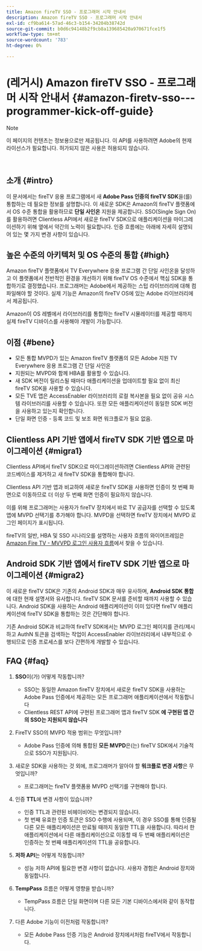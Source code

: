 ```yaml
---
title: Amazon fireTV SSO - 프로그래머 시작 안내서
description: Amazon fireTV SSO - 프로그래머 시작 안내서
exl-id: cf9ba614-57ad-46c3-b154-34204b38742d
source-git-commit: b0d6c94148b2f9cb8a139685420a970671fce1f5
workflow-type: tm+mt
source-wordcount: '783'
ht-degree: 0%

---
```


# (레거시) Amazon fireTV SSO - 프로그래머 시작 안내서 {#amazon-firetv-sso---programmer-kick-off-guide}

>[!NOTE]
>
>이 페이지의 컨텐츠는 정보용으로만 제공됩니다. 이 API를 사용하려면 Adobe의 현재 라이선스가 필요합니다. 허가되지 않은 사용은 허용되지 않습니다.

</br>

## 소개 {#intro}

이 문서에서는 fireTV 응용 프로그램에서 새 **Adobe Pass 인증의 fireTV SDK**&#x200B;을(를) 통합하는 데 필요한 정보를 설명합니다. 이 새로운 SDK은 Amazon의 fireTV 플랫폼에서 OS 수준 통합을 활용하므로 **단일 사인온** 지원을 제공합니다. SSO(Single Sign On)를 활용하려면 Clientless API에서 새로운 fireTV SDK으로 애플리케이션을 마이그레이션하기 위해 옆에서 약간의 노력이 필요합니다. 인증 흐름에는 아래에 자세히 설명되어 있는 몇 가지 변경 사항이 있습니다.

## 높은 수준의 아키텍처 및 OS 수준의 통합 {#high}

Amazon fireTV 플랫폼에서 TV Everywhere 응용 프로그램 간 단일 사인온을 달성하고 이 플랫폼에서 전반적인 환경을 개선하기 위해 fireTV OS 수준에서 핵심 SDK을 통합하기로 결정했습니다. 프로그래머는 Adobe에서 제공하는 스텁 라이브러리에 대해 컴파일해야 할 것이다. 실제 기능은 Amazon의 fireTV OS에 있는 Adobe 라이브러리에서 제공됩니다.

Amazon이 OS 레벨에서 라이브러리를 통합하는 fireTV 시뮬레이터를 제공할 때까지 실제 fireTV 디바이스를 사용해야 개발이 가능합니다.

## 이점 {#bene}

* 모든 통합 MVPD가 있는 Amazon fireTV 플랫폼의 모든 Adobe 지원 TV Everywhere 응용 프로그램 간 단일 사인온
* 지원되는 MVPD와 함께 HBA를 활용할 수 있습니다.
* 새 SDK 버전이 릴리스될 때마다 애플리케이션을 업데이트할 필요 없이 최신 fireTV SDK을 사용할 수 있습니다.
* 모든 TVE 앱은 AccessEnabler 라이브러리의 로컬 복사본을 필요 없이 공유 시스템 라이브러리를 사용할 수 있습니다. 또한 모든 애플리케이션이 동일한 SDK 버전을 사용하고 있는지 확인합니다.
* 단일 화면 인증 - 등록 코드 및 보조 화면 워크플로가 필요 없음.

## Clientless API 기반 앱에서 fireTV SDK 기반 앱으로 마이그레이션 {#migra1}

Clientless API에서 fireTV SDK으로 마이그레이션하려면 Clientless API와 관련된 코드베이스를 제거하고 새 fireTV SDK을 통합해야 합니다.

Clientless API 기반 앱과 비교하여 새로운 fireTV SDK을 사용하면 인증이 첫 번째 화면으로 이동하므로 더 이상 두 번째 화면 인증이 필요하지 않습니다.

이를 위해 프로그래머는 사용자가 fireTV 장치에서 바로 TV 공급자를 선택할 수 있도록 앱에 MVPD 선택기를 추가해야 합니다. MVPD을 선택하면 fireTV 장치에서 MVPD 로그인 페이지가 표시됩니다.

fireTV의 일반, HBA 및 SSO 시나리오를 설명하는 사용자 흐름의 와이어프레임은 [Amazon Fire TV - MVVPD 로그인 사용자 흐름](https://xd.adobe.com/view/9058288e-4b67-43a1-9d5b-5f76ede6c51e/)에서 찾을 수 있습니다.

## Android SDK 기반 앱에서 fireTV SDK 기반 앱으로 마이그레이션 {#migra2}

이 새로운 fireTV SDK은 기존의 Android SDK과 매우 유사하며, **Android SDK 통합**&#x200B;에 대한 현재 설명서와 유사합니다. <!--http://tve.helpdocsonline.com/android-technical-overview-->fireTV SDK 문서를 준비할 때까지 사용할 수 있습니다. Android SDK을 사용하는 Android 애플리케이션이 이미 있다면 fireTV 애플리케이션에 fireTV SDK을 통합하는 것은 간단해야 합니다.

기존 Android SDK과 비교하여 fireTV SDK에서는 MVPD 로그인 페이지를 관리/제시하고 AuthN 토큰을 검색하는 작업이 AccessEnabler 라이브러리에서 내부적으로 수행되므로 인증 프로세스를 보다 간편하게 개발할 수 있습니다.

## FAQ {#faq}

1. **SSO**&#x200B;이(가) 어떻게 작동합니까?

   * SSO는 동일한 Amazon fireTV 장치에서 새로운 fireTV SDK을 사용하는 Adobe Pass 인증에서 제공하는 모든 프로그래머 애플리케이션에서 작동합니다
   * Clientless REST API에 구현된 프로그래머 앱과 fireTV SDK **에 구현된 앱 간의 SSO는 지원되지 않습니다**

1. FireTV SSO의 MVPD 적용 범위는 무엇입니까?

   * Adobe Pass 인증에 의해 통합된 **모든 MVPD**&#x200B;은(는) fireTV SDK에서 기술적으로 SSO가 지원됩니다.

1. 새로운 SDK을 사용하는 것 외에, 프로그래머가 알아야 할 **워크플로 변경 사항**&#x200B;은 무엇입니까?

   * 프로그래머는 fireTV 플랫폼용 MVPD 선택기를 구현해야 합니다.

1. 인증 **TTL**&#x200B;에 변경 사항이 있습니까?

   * 인증 TTL과 관련된 비헤이비어는 변경되지 않습니다.
   * 첫 번째 유효한 인증 토큰은 SSO 수행에 사용되며, 이 경우 SSO를 통해 인증될 다른 모든 애플리케이션은 만료될 때까지 동일한 TTL을 사용합니다. 따라서 한 애플리케이션에서 다른 애플리케이션으로 이동할 때 두 번째 애플리케이션은 인증하는 첫 번째 애플리케이션의 TTL을 공유합니다.

1. **저하 API**&#x200B;는 어떻게 작동합니까?

   * 성능 저하 API에 필요한 변경 사항이 없습니다. 사용자 경험은 Android 장치와 동일합니다.

1. **TempPass** 흐름은 어떻게 영향을 받습니까?

   * TempPass 흐름은 단일 화면이며 다른 모든 기본 디바이스에서와 같이 동작합니다.

1. 다른 Adobe 기능이 이전처럼 작동합니까?

   * 모든 Adobe Pass 인증 기능은 Android 장치에서처럼 fireTV에서 작동합니다.
